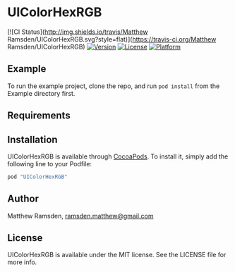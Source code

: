 # UIColorHexRGB

[![CI Status](http://img.shields.io/travis/Matthew Ramsden/UIColorHexRGB.svg?style=flat)](https://travis-ci.org/Matthew Ramsden/UIColorHexRGB)
[![Version](https://img.shields.io/cocoapods/v/UIColorHexRGB.svg?style=flat)](http://cocoapods.org/pods/UIColorHexRGB)
[![License](https://img.shields.io/cocoapods/l/UIColorHexRGB.svg?style=flat)](http://cocoapods.org/pods/UIColorHexRGB)
[![Platform](https://img.shields.io/cocoapods/p/UIColorHexRGB.svg?style=flat)](http://cocoapods.org/pods/UIColorHexRGB)

## Example

To run the example project, clone the repo, and run `pod install` from the Example directory first.

## Requirements

## Installation

UIColorHexRGB is available through [CocoaPods](http://cocoapods.org). To install
it, simply add the following line to your Podfile:

```ruby
pod "UIColorHexRGB"
```

## Author

Matthew Ramsden, ramsden.matthew@gmail.com

## License

UIColorHexRGB is available under the MIT license. See the LICENSE file for more info.
